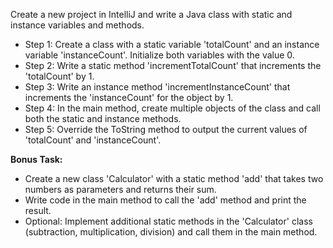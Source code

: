 
Create a new project in IntelliJ and write a Java class with static and instance variables and methods.

-   Step 1: Create a class with a static variable 'totalCount' and an instance variable 'instanceCount'. Initialize both variables with the value 0.
-   Step 2: Write a static method 'incrementTotalCount' that increments the 'totalCount' by 1.
-   Step 3: Write an instance method 'incrementInstanceCount' that increments the 'instanceCount' for the object by 1.
-   Step 4: In the main method, create multiple objects of the class and call both the static and instance methods.
-   Step 5: Override the ToString method to output the current values of 'totalCount' and 'instanceCount'.


**Bonus Task:**

-   Create a new class 'Calculator' with a static method 'add' that takes two numbers as parameters and returns their sum.
-   Write code in the main method to call the 'add' method and print the result.
-   Optional: Implement additional static methods in the 'Calculator' class (subtraction, multiplication, division) and call them in the main method.